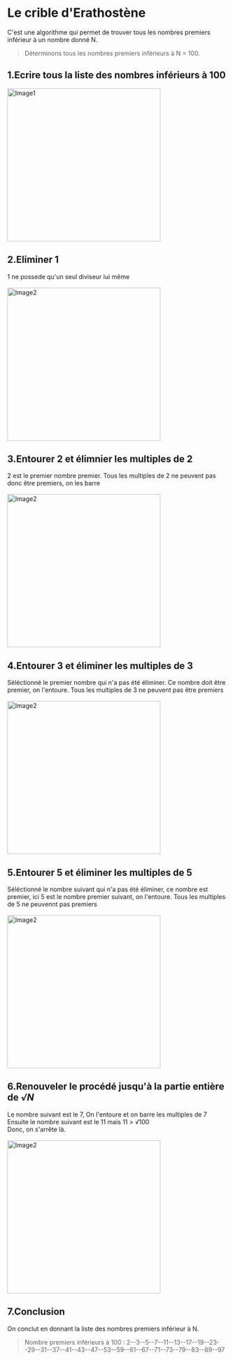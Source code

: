 # Le crible d'Erathostène
C'est une algorithme qui permet de trouver tous les nombres premiers inférieur à un nombre donné N.

> Déterminons tous les nombres premiers inférieurs à N = 100.

## 1.Ecrire tous la liste des nombres inférieurs à 100
<img src="https://github.com/user-attachments/assets/5c8f48dd-90bc-4699-a042-e1b82c6365cd" alt="Image1" width="350" height="350">

## 2.Eliminer 1
1 ne possede qu'un seul diviseur lui même 
<br/>
<br/>
<img src="https://github.com/user-attachments/assets/aa725281-5b4a-450a-9164-83d418176c70" alt="Image2" width="350" height="350">

## 3.Entourer 2 et élimnier les multiples de 2
2 est le premier nombre premier.
Tous les multiples de 2 ne peuvent pas donc être premiers, on les barre
<br/>
<br/>
<img src="https://github.com/user-attachments/assets/d70a9a52-dadc-456e-82a9-d5d6eafdeaf4" alt="Image2" width="350" height="350">

## 4.Entourer 3 et éliminer les multiples de 3
Séléctionné le premier nombre qui n'a pas été éliminer. Ce nombre doit être premier, on l'entoure.
Tous les multiples de 3 ne peuvent pas être premiers
<br/>
<br/>
<img src="https://github.com/user-attachments/assets/62c8ca5c-0fea-40f9-8cd9-5c44cc88845a" alt="Image2" width="350" height="350">

## 5.Entourer 5 et éliminer les multiples de 5
Séléctionné le nombre  suivant qui n'a pas été éliminer, ce nombre est premier, ici 5 est le nombre premier suivant, on l'entoure.
Tous les multiples de 5 ne peuvennt pas premiers
<br/>
<br/>
<img src="https://github.com/user-attachments/assets/f879e688-e467-479c-8177-5105363aac3d" alt="Image2" width="350" height="350">

## 6.Renouveler le procédé jusqu'à la partie entière de *√N*
Le nombre suivant est le 7, On l'entoure et on barre les multiples de 7
<br/>
Ensuite le nombre suivant est le 11 mais 11 > √100
<br/>
Donc, on s'arrête là.
<br/>
<br/>
<img src="https://github.com/user-attachments/assets/03f99224-3caf-4b33-ad3a-64609ab077e8" alt="Image2" width="350" height="350">

## 7.Conclusion
On conclut en donnant la liste des nombres premiers inférieur à N.

> Nombre premiers inférieurs à 100 : 
> 2--3--5--7--11--13--17--19--23--29--31--37--41--43--47--53--59--61--67--71--73--79--83--89--97






























